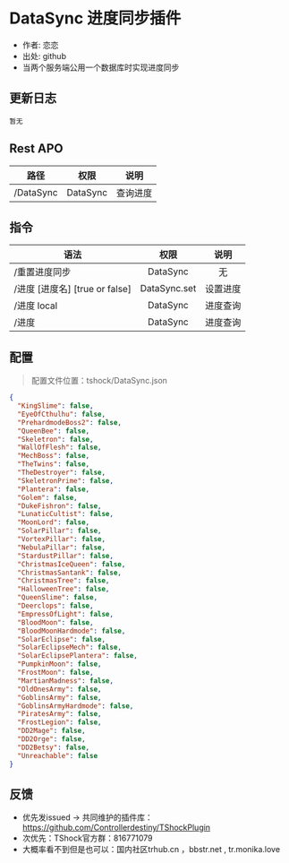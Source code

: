 # DataSync 进度同步插件

- 作者: 恋恋
- 出处: github
- 当两个服务端公用一个数据库时实现进度同步

## 更新日志

```
暂无
```

## Rest APO

| 路径      |   权限   |   说明   |
| --------- | :------: | :------: |
| /DataSync | DataSync | 查询进度 |

## 指令

| 语法                           |     权限     |   说明   |
| ------------------------------ | :----------: | :------: |
| /重置进度同步                  |   DataSync   |    无    |
| /进度 [进度名] [true or false] | DataSync.set | 设置进度 |
| /进度 local                    |   DataSync   | 进度查询 |
| /进度                          |   DataSync   | 进度查询 |

## 配置
> 配置文件位置：tshock/DataSync.json
```json
{
  "KingSlime": false,
  "EyeOfCthulhu": false,
  "PrehardmodeBoss2": false,
  "QueenBee": false,
  "Skeletron": false,
  "WallOfFlesh": false,
  "MechBoss": false,
  "TheTwins": false,
  "TheDestroyer": false,
  "SkeletronPrime": false,
  "Plantera": false,
  "Golem": false,
  "DukeFishron": false,
  "LunaticCultist": false,
  "MoonLord": false,
  "SolarPillar": false,
  "VortexPillar": false,
  "NebulaPillar": false,
  "StardustPillar": false,
  "ChristmasIceQueen": false,
  "ChristmasSantank": false,
  "ChristmasTree": false,
  "HalloweenTree": false,
  "QueenSlime": false,
  "Deerclops": false,
  "EmpressOfLight": false,
  "BloodMoon": false,
  "BloodMoonHardmode": false,
  "SolarEclipse": false,
  "SolarEclipseMech": false,
  "SolarEclipsePlantera": false,
  "PumpkinMoon": false,
  "FrostMoon": false,
  "MartianMadness": false,
  "OldOnesArmy": false,
  "GoblinsArmy": false,
  "GoblinsArmyHardmode": false,
  "PiratesArmy": false,
  "FrostLegion": false,
  "DD2Mage": false,
  "DD2Orge": false,
  "DD2Betsy": false,
  "Unreachable": false
}
```
## 反馈
- 优先发issued -> 共同维护的插件库：https://github.com/Controllerdestiny/TShockPlugin
- 次优先：TShock官方群：816771079
- 大概率看不到但是也可以：国内社区trhub.cn ，bbstr.net , tr.monika.love
